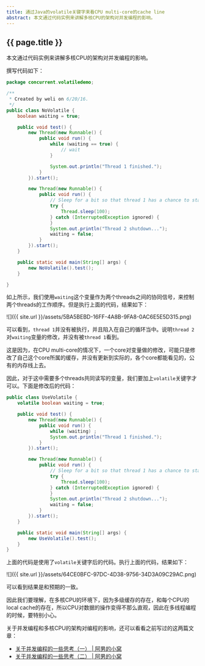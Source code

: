 ```yaml
---
title: 通过Java的volatile关键字来看CPU multi-core的cache line
abstract: 本文通过代码实例来讲解多核CPU的架构对并发编程的影响。
---
```


## {{ page.title }}

本文通过代码实例来讲解多核CPU的架构对并发编程的影响。

撰写代码如下：

```java
package concurrent.volatiledemo;

/**
 * Created by weli on 6/20/16.
 */
public class NoVolatile {
    boolean waiting = true;

    public void test() {
        new Thread(new Runnable() {
            public void run() {
                while (waiting == true) {
                    // wait
                }

                System.out.println("Thread 1 finished.");
            }
        }).start();

        new Thread(new Runnable() {
            public void run() {
                // Sleep for a bit so that thread 1 has a chance to start
                try {
                    Thread.sleep(100);
                } catch (InterruptedException ignored) {
                }
                System.out.println("Thread 2 shutdown...");
                waiting = false;
            }
        }).start();
    }

    public static void main(String[] args) {
        new NoVolatile().test();
    }

}
```

如上所示，我们使用`waiting`这个变量作为两个threads之间的协同信号，来控制两个threads的工作顺序。但是执行上面的代码，结果如下：

![]({{ site.url }}/assets/5BA5BEBD-16FF-4A8B-9FA8-0AC6E5E5D315.png)

可以看到，`thread 1`并没有被执行，并且陷入在自己的循环当中。说明`thread 2`对`waiting`变量的修改，并没有被`thread 1`看到。

这是因为，在CPU multi-core的情况下，一个core对变量做的修改，可能只是修改了自己这个core所属的缓存，并没有更新到实际的，各个core都能看见的，公有的内存线上去。

因此，对于这中需要多个threads共同读写的变量，我们要加上`volatile`关键字才可以。下面是修改后的代码：

```java
public class UseVolatile {
    volatile boolean waiting = true;

    public void test() {
        new Thread(new Runnable() {
            public void run() {
                while (waiting) ;
                System.out.println("Thread 1 finished.");
            }
        }).start();

        new Thread(new Runnable() {
            public void run() {
                // Sleep for a bit so that thread 1 has a chance to start
                try {
                    Thread.sleep(100);
                } catch (InterruptedException ignored) {
                }
                System.out.println("Thread 2 shutdown...");
                waiting = false;
            }
        }).start();
    }

    public static void main(String[] args) {
        new UseVolatile().test();
    }
}
```

上面的代码是使用了`volatile`关键字后的代码。执行上面的代码，结果如下：

![]({{ site.url }}/assets/64CE0BFC-97DC-4D38-9756-34D3A09C29AC.png)

可以看到结果是和预期的一致。

因此我们要理解，在多核CPU的环境下，因为多级缓存的存在，和每个CPU的local cache的存在，所以CPU对数据的操作变得不那么直观，因此在多线程编程的时候，要特别小心。

关于并发编程和多核CPU的架构对编程的影响，还可以看看之前写过的这两篇文章：

- [关于并发编程的一些思考（一） | 阿男的小窝](http://weinan.io/2017/12/21/concurrency.html)
- [关于并发编程的一些思考（二） | 阿男的小窝](http://weinan.io/2017/12/22/concurrency.html)